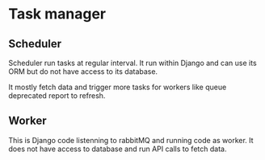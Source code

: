 # Task manager

## Scheduler

Scheduler run tasks at regular interval. It run within Django and can use its ORM but do not have access to its database. 

It mostly fetch data and trigger more tasks for workers like queue deprecated report to refresh.

## Worker

This is Django code listenning to rabbitMQ and running code as worker. It does not have access to database and run API calls to fetch data.